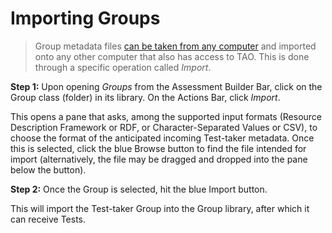 <!--
created_at: 2015-05-15
authors:         
    - "Ben Angel"    
--> 

# Importing Groups

>Group metadata files [can be taken from any computer](../groups/exporting-groups.md) and imported onto any other computer that also has access to TAO. This is done through a specific operation called *Import*.

**Step 1:** Upon opening *Groups* from the Assessment Builder Bar, click on the Group class (folder) in its library. On the Actions Bar, click *Import*.

This opens a pane that asks, among the supported input formats (Resource Description Framework or RDF, or Character-Separated Values or CSV), to choose the format of the anticipated incoming Test-taker metadata. Once this is selected, click the blue Browse button to find the file intended for import (alternatively, the file may be dragged and dropped into the pane below the button). 

**Step 2:** Once the Group is selected, hit the blue Import button.

This will import the Test-taker Group into the Group library, after which it can receive Tests.
